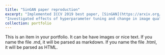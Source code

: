 ```yaml
---
title: "SinGAN paper reproduction"
excerpt: "Implemented ICCV 2019 best paper, [SinGAN](https://arxiv.org/abs/1905.01164) as part of [EEML](https://www.eeml.eu/) Summer School. <br/><img src='/images/collage.jpg'>"
"Investigated effects of hyperparameter tuning and change in image quality due to number of scales. <br/><img src='/images/collage3.jpg'>"
collection: portfolio
---
```


This is an item in your portfolio. It can be have images or nice text. If you name the file .md, it will be parsed as markdown. If you name the file .html, it will be parsed as HTML. 
